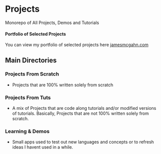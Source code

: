 # Projects

Monorepo of All Projects, Demos and Tutorials

#### Portfolio of Selected Projects

You can view my portfolio of selected projects here [jamesmcgahn.com](https://jamesmcgahn.com)

## Main Directories

### Projects From Scratch

- Projects that are 100% written solely from scratch

### Projects From Tuts

- A mix of Projects that are code along tutorials and/or modified versions of tutorials. Basically, Projects that are not 100% written solely from scratch.

### Learning & Demos

- Small apps used to test out new languages and concepts or to refresh ideas I havent used in a while.
